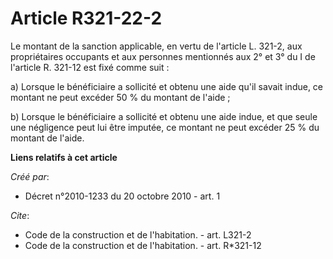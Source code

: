 # Article R321-22-2

Le montant de la sanction applicable, en vertu de l'article L. 321-2, aux propriétaires occupants et aux personnes mentionnés
aux 2° et 3° du I de l'article R. 321-12 est fixé comme suit : 

a) Lorsque le bénéficiaire a sollicité et obtenu une aide qu'il savait indue, ce montant ne peut excéder 50 % du montant de
l'aide ; 

b) Lorsque le bénéficiaire a sollicité et obtenu une aide indue, et que seule une négligence peut lui être imputée, ce
montant ne peut excéder 25 % du montant de l'aide.

**Liens relatifs à cet article**

_Créé par_:

  - Décret n°2010-1233 du 20 octobre 2010 - art. 1

_Cite_:

  - Code de la construction et de l'habitation. - art. L321-2
  - Code de la construction et de l'habitation. - art. R*321-12
